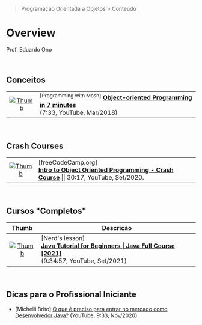 > Programação Orientada a Objetos > Conteúdo

# Overview

Prof. Eduardo Ono

<br>

## Conceitos

|||
| :-: | --- |
| [![Thumb](https://img.youtube.com/vi/pTB0EiLXUC8/default.jpg)](https://www.youtube.com/watch?v=pTB0EiLXUC8 "Object-oriented Programming in 7 minutes") | <sup>[Programming with Mosh]</sup> [__Object-oriented Programming in 7 minutes__](https://www.youtube.com/watch?v=pTB0EiLXUC8) <br> (7:33, YouTube, Mar/2018)

<br>

## Crash Courses

|||
| :-: | --- |
| [![Thumb](https://img.youtube.com/vi/SiBw7os-_zI/default.jpg)](https://www.youtube.com/watch?v=SiBw7os-_zI "Intro to Object Oriented Programming - Crash Course") | [freeCodeCamp.org] <br> [__Intro to Object Oriented Programming - Crash Course__](https://www.youtube.com/watch?v=SiBw7os-_zI) \|\| 30:17, YouTube, Set/2020.

<br>

## Cursos "Completos"

| Thumb | Descrição |
| :-: | --- |
| [![Thumb](https://img.youtube.com/vi/KpttlFvpuNo/default.jpg)](https://www.youtube.com/watch?v=KpttlFvpuNo "Java Tutorial for Beginners \| Java Full Course [2021]") | [Nerd's lesson]<br>[__Java Tutorial for Beginners \| Java Full Course [2021]__](https://www.youtube.com/watch?v=KpttlFvpuNo)<br>(9:34:57, YouTube, Set/2021)

<br>

## Dicas para o Profissional Iniciante

* [Michelli Brito] [O que é preciso para entrar no mercado como Desenvolvedor Java?](https://www.youtube.com/watch?v=ilxcVePPH64) (YouTube, 9:33, Nov/2020)

<br>
